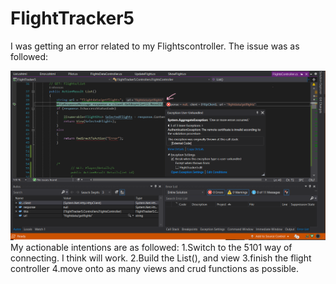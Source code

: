 # FlightTracker5
I was getting an error related to my Flightscontroller. The issue was as followed:

![Error code](https://github.com/agault/FlightTracker5/blob/master/Newerror.PNG)
My actionable intentions are as followed:
1.Switch to the 5101 way of connecting. I think will work.
2.Build the List(), and view
3.finish the flight controller
4.move onto as many views and crud functions as possible.
